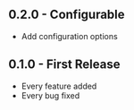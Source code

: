 ## 0.2.0 - Configurable
* Add configuration options

## 0.1.0 - First Release
* Every feature added
* Every bug fixed
